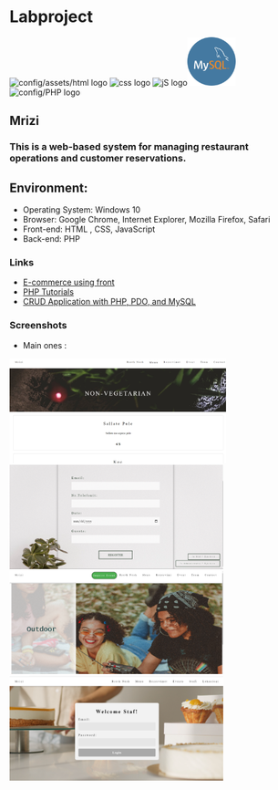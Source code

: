 # Labproject
<img src="config/assets/images/html5.png" alt="config/assets/html logo" width="80"> <img src="config/assets/images/css.png" alt="css logo" width="120"> <img src="config/assets/js/js.png" alt="jS logo" width="135"><img src="assets/images/mysql.png" alt="mysql logo" width="85"> <img src="config/assets/images/logo.png" alt="config/PHP logo" width="120">  


## Mrizi

### This is a web-based system for managing restaurant operations and customer reservations.

 ## Environment:

- Operating System: Windows 10
- Browser: Google Chrome, Internet Explorer, Mozilla Firefox, Safari
- Front-end: HTML , CSS, JavaScript
- Back-end: PHP

### Links

- [E-commerce using front](https://www.youtube.com/watch?v=18Jvyp60Vbg)
- [PHP Tutorials](https://www.w3schools.com/php/)
- [CRUD Application with PHP, PDO, and MySQL](https://codeshack.io/crud-application-php-pdo-mysql/)

### Screenshots
- Main ones :

<img src="config/food1.PNG" width="380"><img src="config/food2.PNG"  width="375"> <br> <img src="config/food3.PNG" width="375"> <img src="config/food4.PNG" width="375">

